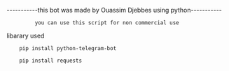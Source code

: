 -----------this bot was made by Ouassim Djebbes using python-----------

             you can use this script for non commercial use 

libarary used 

        pip install python-telegram-bot

        pip install requests